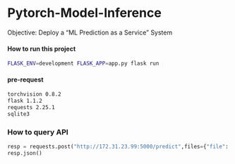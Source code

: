 # Pytorch-Model-Inference

Objective: Deploy a “ML Prediction as a Service” System

#### How to run this project
```bash
FLASK_ENV=development FLASK_APP=app.py flask run
```

#### pre-request
```bash
torchvision 0.8.2
flask 1.1.2
requests 2.25.1
sqlite3
```

### How to query API
```python
resp = requests.post("http://172.31.23.99:5000/predict",files={"file": open('/home/ubuntu/Pytorch-Model-Inference/215_imgnet_imgs/ILSVRC2012_test_00000013.JPEG','rb')})
resp.json()
```
